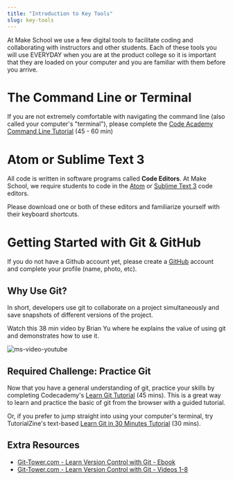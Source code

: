 ```yaml
---
title: "Introduction to Key Tools"
slug: key-tools
---
```


At Make School we use a few digital tools to facilitate coding and collaborating with instructors and other students. Each of these tools you will use EVERYDAY when you are at the product college so it is important that they are loaded on your computer and you are familiar with them before you arrive.

# The Command Line or Terminal

If you are not extremely comfortable with navigating the command line (also called your computer's "terminal"), please complete the [Code Academy Command Line Tutorial](https://www.codecademy.com/learn/learn-the-command-line) (45 - 60 min)

# Atom or Sublime Text 3

All code is written in software programs called **Code Editors**. At Make School, we require students to code in the [Atom](https://atom.io/) or [Sublime Text 3](https://www.sublimetext.com/3) code editors.

Please download one or both of these editors and familiarize yourself with their keyboard shortcuts.

# Getting Started with Git & GitHub

If you do not have a Github account yet, please create a [GitHub](https://github.com/) account and complete your profile (name, photo, etc). 

## Why Use Git?
In short, developers use git to collaborate on a project simultaneously and save snapshots of different versions of the project.

Watch this 38 min video by Brian Yu where he explains the value of using git and demonstrates how to use it.

![ms-video-youtube](https://www.youtube.com/watch?v=MJUJ4wbFm_A)

## Required Challenge: Practice Git

Now that you have a general understanding of git, practice your skills by completing Codecademy's [Learn Git Tutorial](https://www.codecademy.com/learn/learn-git) (45 mins). This is a great way to learn and practice the basic of git from the browser with a guided tutorial.

Or, if you prefer to jump straight into using your computer's terminal, try TutorialZine's text-based [Learn Git in 30 Minutes Tutorial](https://tutorialzine.com/2016/06/learn-git-in-30-minutes) (30 mins).

## Extra Resources 

* [Git-Tower.com - Learn Version Control with Git - Ebook](https://www.git-tower.com/learn/git/ebook/en/command-line/introduction)
* [Git-Tower.com - Learn Version Control with Git - Videos 1-8](https://www.git-tower.com/learn/git/videos#episodes)
